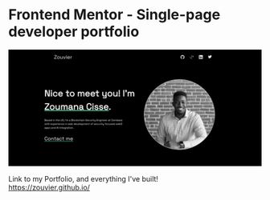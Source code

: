 # Frontend Mentor - Single-page developer portfolio

![My Portfolio](./preview.png)

Link to my Portfolio, and everything I've built!  
https://zouvier.github.io/